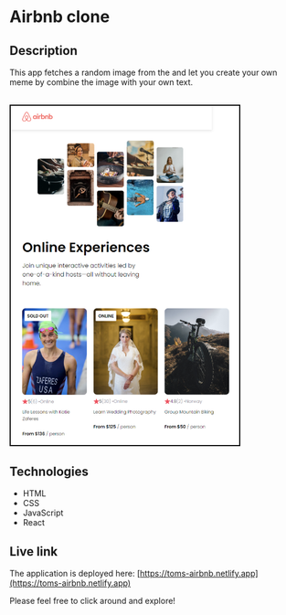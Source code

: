 # Airbnb clone

## Description
This app fetches a random image from the and let you create your own meme by combine the image with your own text.

<br/>
<img src="airbnb-clone.png" alt="Screenshot of website." style="border: 2px solid #0c0c0c;" width="400px"/>

## Technologies
- HTML
- CSS
- JavaScript
- React

## Live link
The application is deployed here:
[https://toms-airbnb.netlify.app](https://toms-airbnb.netlify.app)

Please feel free to click around and explore!
